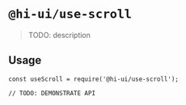 # `@hi-ui/use-scroll`

> TODO: description

## Usage

```
const useScroll = require('@hi-ui/use-scroll');

// TODO: DEMONSTRATE API
```
